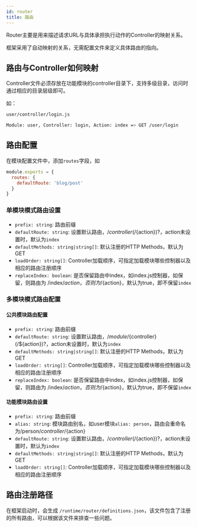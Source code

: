 ```yaml
---
id: router
title: 路由
---
```


Router主要是用来描述请求URL与具体承担执行动作的Controller的映射关系。

框架采用了自动映射的关系，无需配置文件来定义具体路由的指向。

## 路由与Controller如何映射

Controller文件必须存放在功能模块的controller目录下，支持多级目录，访问时通过相应的目录层级即可。

如：

```bash
user/controller/login.js

Module: user, Controller: login, Action: index => GET /user/login
```

## 路由配置

在模块配置文件中，添加`routes`字段，如

```javascript
module.exports = {
  routes: {
    defaultRoute: 'blog/post'
  }
}
```

### 单模块模式路由设置

- `prefix: string`: 路由前缀
- `defaultRoute: string`: 设置默认路由，/${controller}(/${action})?，action未设置时，默认为`index`
- `defaultMethods: string|string[]`: 默认注册的HTTP Methods，默认为GET
- `loadOrder: string[]`: Controller加载顺序，可指定加载模块哪些控制器以及相应的路由注册顺序
- `replaceIndex: boolean`: 是否保留路由中index，如index.js控制器，如保留，则路由为 /index/${action}，否则为/${action}，默认为true，即不保留`index`

### 多模块模式路由配置

#### 公共模块路由配置

- `prefix: string`: 路由前缀
- `defaultRoute: string`: 设置默认路由，/${module}/${controller}(/${action})?，action未设置时，默认为`index`
- `defaultMethods: string|string[]`: 默认注册的HTTP Methods，默认为GET
- `loadOrder: string[]`: Controller加载顺序，可指定加载模块哪些控制器以及相应的路由注册顺序
- `replaceIndex: boolean`: 是否保留路由中index，如index.js控制器，如保留，则路由为 /index/${action}，否则为/${action}，默认为true，即不保留`index`

#### 功能模块路由设置

- `prefix: string`: 路由前缀
- `alias: string`: 模块路由别名，如user模块`alias: person`，路由会重命名为/person/${controller}/${action}
- `defaultRoute: string`: 设置默认路由，/${controller}(/${action})?，action未设置时，默认为`index`
- `defaultMethods: string|string[]`: 默认注册的HTTP Methods，默认为GET
- `loadOrder: string[]`: Controller加载顺序，可指定加载模块哪些控制器以及相应的路由注册顺序

## 路由注册路径

在框架启动时，会生成 `/runtime/router/definitions.json`，该文件包含了注册的所有路由，可以根据该文件来排查一些问题。
